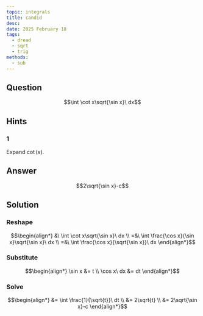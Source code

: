 ```yaml
---
topic: integrals
title: candid
desc: 
date: 2025 February 18
tags:
  - dread
  - sqrt
  - trig
methods:
  - sub
---
```



## Question
```math
\int \cot x\sqrt{\sin x}\ dx
```


## Hints

### 1
Expand $\cot(x)$.


## Answer
```math
2\sqrt{\sin x}-c
```


## Solution

### Reshape
```math
\begin{align*}
  &\ \int \cot x\sqrt{\sin x}\ dx
  \\ =&\ \int \frac{\cos x}{\sin x}\sqrt{\sin x}\ dx
  \\ =&\ \int \frac{\cos x}{\sqrt{\sin x}}\ dx
\end{align*}
```

### Substitute
```math
\begin{align*}
  \sin x &= t
  \\ \cos x\ dx &= dt
\end{align*}
```

### Solve
```math
\begin{align*}
  &= \int \frac{1}{\sqrt{t}}\ dt
  \\ &= 2\sqrt{t}
  \\ &= 2\sqrt{\sin x}-c
\end{align*}
```

